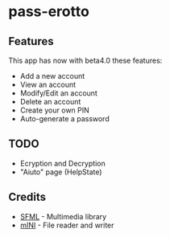 # pass-erotto

## Features
This app has now with beta4.0 these features:
- Add a new account
- View an account
- Modify/Edit an account
- Delete an account
- Create your own PIN
- Auto-generate a password

## TODO
- Ecryption and Decryption
- "Aiuto" page (HelpState)

## Credits
- [SFML](https://www.sfml-dev.org/) - Multimedia library
- [mINI](https://github.com/metayeti/mINI) - File reader and writer
